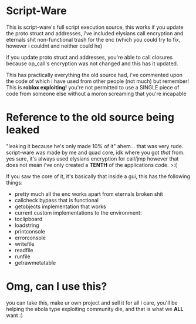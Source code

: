 # Script-Ware
This is script-ware's full script execution source, this works if you update the proto struct and addresses, i've included elysians call encryption and eternals shit non-functional trash for the enc (which you could try to fix, however i couldnt and neither could he)

if you update proto struct and addresses, you're able to call closures because op_call's encryption was not changed and this has it updated.

This has practically everything the old source had, i've commented upon the code of which i have used from other people (not much)
but remember! This is **roblox exploiting!** you're not permitted to use a SINGLE piece of code from someone else without a moron screaming that you're incapable

# Reference to the old source being leaked
"leaking it because he's only made 10% of it"
ahem... that was very rude. script-ware was made by me and quad core, idk where you got _that_ from.
yes sure, it's always used elysians encryption for call/jmp however that does not mean i've only created
a **TENTH** of the applications code. >:(

If you saw the core of it, it's basically that inside a gui, this has the following things:
- pretty much all the enc works apart from eternals broken shit
- callcheck bypass that is functional
- getobjects implementation that works
- current custom implementations to the environment:
- toclipboard
- loadstring
- printconsole
- errorconsole
- writefile
- readfile
- runfile
- getrawmetatable

# Omg, can I use this?
you can take this, make ur own project and sell it for all i care, you'll be helping the ebola type exploiting community
die, and that is what we **ALL** want :)

